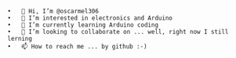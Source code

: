 	•	👋 Hi, I’m @oscarmel306
	•	👀 I’m interested in electronics and Arduino
	•	🌱 I’m currently learning Arduino coding
	•	💞️ I’m looking to collaborate on ... well, right now I still lerning
	•	📫 How to reach me ... by github :-)
